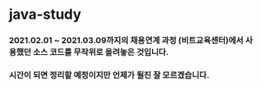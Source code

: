 # java-study
### 2021.02.01 ~ 2021.03.09까지의 채용연계 과정 (비트교육센터)에서 사용했던 소스 코드를 무작위로 올려놓은 것입니다. 
### 시간이 되면 정리할 예정이지만 언제가 될진 잘 모르겠습니다.
